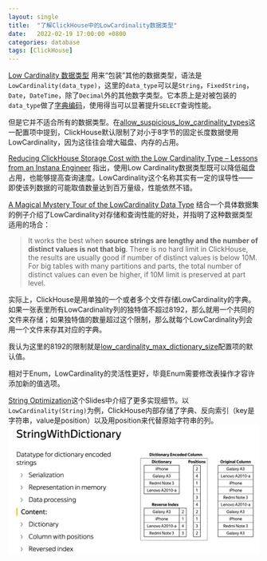 ```yaml
---
layout: single
title:  "了解ClickHouse中的LowCardinality数据类型"
date:   2022-02-19 17:00:00 +0800
categories: database
tags: [ClickHouse]
---
```



[Low Cardinality 数据类型](https://clickhouse.com/docs/en/sql-reference/data-types/lowcardinality/) 用来“包装”其他的数据类型，语法是`LowCardinality(data_type)`，这里的`data_type`可以是`String`，`FixedString`，`Date`，`DateTime`，除了`Decimal`外的其他数字类型。它本质上是对被包装的`data_type`做了[字典编码](https://en.wikipedia.org/wiki/Dictionary_coder)，使用得当可以显著提升`SELECT`查询性能。

但是它并不适合所有的数据类型。在[allow_suspicious_low_cardinality_types](https://clickhouse.com/docs/en/operations/settings/settings/#allow_suspicious_low_cardinality_types)这一配置项中提到，ClickHouse默认限制了对小于8字节的固定长度数据使用LowCardinality，因为这往往会增大磁盘、内存的占用。


[Reducing ClickHouse Storage Cost with the Low Cardinality Type – Lessons from an Instana Engineer](https://www.instana.com/blog/reducing-clickhouse-storage-cost-with-the-low-cardinality-type-lessons-from-an-instana-engineer/) 指出，使用Low Cardinality数据类型既可以降低磁盘占用，也能够提高查询速度。LowCardinality这个名称其实有一定的误导性——即使该列数据的可能取值数量达到百万量级，性能依然不错。


[A Magical Mystery Tour of the LowCardinality Data Type](https://altinity.com/blog/2019/3/27/low-cardinality) 结合一个具体数据集的例子介绍了LowCardinality对存储和查询性能的好处，并指明了这种数据类型适用的场合：
> It works the best when **source strings are lengthy and the number of distinct values is not that big**. There is no hard limit in ClickHouse, the results are usually good if number of distinct values is below 10M. For big tables with many partitions and parts, the total number of distinct values can even be higher, if 10M limit is preserved at part level.

实际上，ClickHouse是用单独的一个或者多个文件存储LowCardinality的字典。如果一张表里所有LowCardinality列的独特值不超过8192，那么就用一个共同的文件来存储；如果独特值的数量超过这个限制，那么就每个LowCardinality列会用一个文件来存其对应的字典。

我认为这里的8192的限制就是[low_cardinality_max_dictionary_size](https://clickhouse.com/docs/en/operations/settings/settings/#low_cardinality_max_dictionary_size)配置项的默认值。

相对于Enum，LowCardinality的灵活性更好，毕竟Enum需要修改表操作才容许添加新的值选项。


[String Optimization](https://github.com/ClickHouse/clickhouse-presentations/blob/master/meetup19/string_optimization.pdf)这个Slides中介绍了更多实现细节。以`LowCardinality(String)`为例，ClickHouse内部存储了字典、反向索引（key是字符串，value是position）以及用position来代替原始字符串的列。
![](https://raw.githubusercontent.com/chenlujjj/imagebed/main/img/20220221235603.png)
